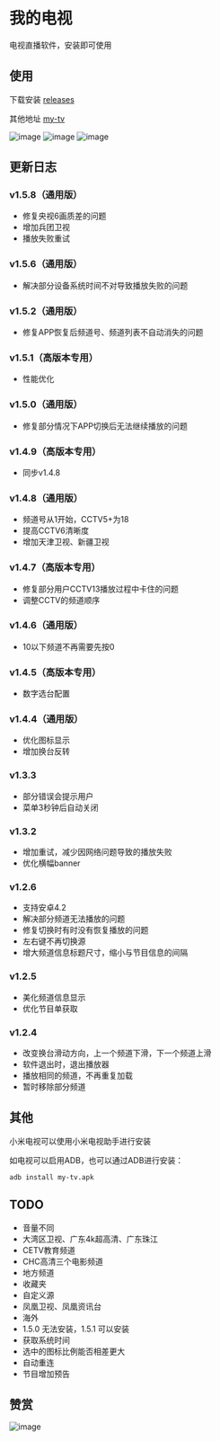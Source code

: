 # 我的电视

电视直播软件，安装即可使用

## 使用

下载安装 [releases](https://github.com/lizongying/my-tv/releases/)

其他地址 [my-tv](https://lyrics.run/my-tv.html)

![image](./screenshots/img_3.png)
![image](./screenshots/img_2.png)
![image](./screenshots/img_1.png)

## 更新日志

### v1.5.8（通用版）

* 修复央视6画质差的问题
* 增加兵团卫视
* 播放失败重试

### v1.5.6（通用版）

* 解决部分设备系统时间不对导致播放失败的问题

### v1.5.2（通用版）

* 修复APP恢复后频道号、频道列表不自动消失的问题

### v1.5.1（高版本专用）

* 性能优化

### v1.5.0（通用版）

* 修复部分情况下APP切换后无法继续播放的问题

### v1.4.9（高版本专用）

* 同步v1.4.8

### v1.4.8（通用版）

* 频道号从1开始，CCTV5+为18
* 提高CCTV6清晰度
* 增加天津卫视、新疆卫视

### v1.4.7（高版本专用）

* 修复部分用户CCTV13播放过程中卡住的问题
* 调整CCTV的频道顺序

### v1.4.6（通用版）

* 10以下频道不再需要先按0

### v1.4.5（高版本专用）

* 数字选台配置

### v1.4.4（通用版）

* 优化图标显示
* 增加换台反转

### v1.3.3

* 部分错误会提示用户
* 菜单3秒钟后自动关闭

### v1.3.2

* 增加重试，减少因网络问题导致的播放失败
* 优化横幅banner

### v1.2.6

* 支持安卓4.2
* 解决部分频道无法播放的问题
* 修复切换时有时没有恢复播放的问题
* 左右键不再切换源
* 增大频道信息标题尺寸，缩小与节目信息的间隔

### v1.2.5

* 美化频道信息显示
* 优化节目单获取

### v1.2.4

* 改变换台滑动方向，上一个频道下滑，下一个频道上滑
* 软件退出时，退出播放器
* 播放相同的频道，不再重复加载
* 暂时移除部分频道

## 其他

小米电视可以使用小米电视助手进行安装

如电视可以启用ADB，也可以通过ADB进行安装：

```shell
adb install my-tv.apk
```

## TODO

* 音量不同
* 大湾区卫视、广东4k超高清、广东珠江
* CETV教育频道
* CHC高清三个电影频道
* 地方频道
* 收藏夹
* 自定义源
* 凤凰卫视、凤凰资讯台
* 海外
* 1.5.0 无法安装，1.5.1 可以安装
* 获取系统时间
* 选中的图标比例能否相差更大
* 自动重连
* 节目增加预告

## 赞赏

![image](./screenshots/appreciate.jpeg)